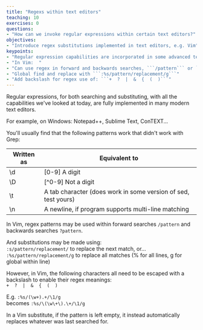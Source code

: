 ```yaml
---
title: "Regexs within text editors"
teaching: 10
exercises: 0
questions:
- "How can we invoke regular expressions within certain text editors?"
objectives:
- "Introduce regex substitutions implemented in text editors, e.g. Vim"
keypoints:
- "Regular expression capabilities are incorporated in some advanced text editors."
- "In Vim:  "
- "Can use regex in forward and backwards searches, ```/pattern``` or ```?pattern``` "
- "Global find and replace with ```:%s/pattern/replacement/g```"
- "Add backslash for regex use of: ```+  ?  |  &  {  (  )```"
---
```


Regular expressions, for both searching and substituting, with all the capabilities we've
looked at today, are fully implemented in many modern text editors.  
  
For example, on Windows: Notepad++, Sublime Text, ConTEXT...
  

You'll usually find that the following patterns work that didn't work with Grep:  
  
Written as | Equivalent to
----|----
\\d | [0-9] A digit
\\D | [^0-9] Not a digit
\\t | A tab character (does work in some version of sed, test yours)
\\n | A newline, if program supports multi-line matching
  
  
In Vim, regex patterns may be used within forward searches ```/pattern``` and backwards 
searches ```?pattern```.
  
And substitutions may be made using:  
```:s/pattern/replacement/``` to replace the next match, or...  
```:%s/pattern/replacement/g``` to replace all matches (% for all lines, g for global within line)
  
However, in Vim, the following characters all need to be escaped with a backslash to enable their 
regex meanings:  
```+  ?  |  &  {  (  )```  
  
E.g. ```:%s/(\w+).+/\1/g```  
becomes  ```:%s/\(\w\+\).\+/\1/g```
  
In a Vim substitute, if the pattern is left empty, it instead automatically replaces whatever was 
last searched for.  


